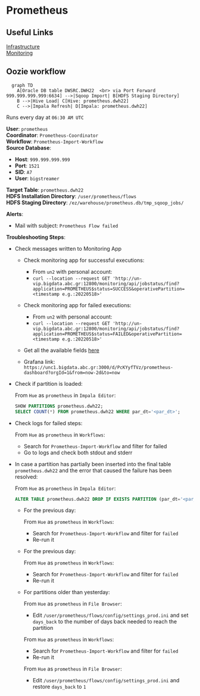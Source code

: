 # Prometheus

## Useful Links

[Infrastructure](https://metis.ghi.com/obss/bigdata/abc/etl/prometheus/prometheus-devops/-/wikis/Infastructure)  
[Monitoring](https://metis.ghi.com/obss/bigdata/abc/etl/prometheus/prometheus-devops/-/wikis/home#monitoring)  


## Oozie workflow

``` mermaid
  graph TD
    A[Oracle DB table DWSRC.DWH22  <br> via Port Forward 999.999.999.999:6634] -->|Sqoop Import| B[HDFS Staging Directory]
    B -->|Hive Load| C[Hive: prometheus.dwh22]
    C -->|Impala Refresh| D[Impala: prometheus.dwh22]
```

Runs every day at `06:30 AM UTC`

**User**: `prometheus`  
**Coordinator**: `Prometheus-Coordinator`  
**Workflow**: `Prometheus-Import-Workflow`  
**Source Database**:  

- **Host**: `999.999.999.999`  
- **Port**: `1521`  
- **SID**: `A7`
- **User**: `bigstreamer`  

**Target Table**: `prometheus.dwh22`  
**HDFS Installation Directory**: `/user/prometheus/flows`  
**HDFS Staging Directory**: `/ez/warehouse/prometheus.db/tmp_sqoop_jobs/`

**Alerts**:

- Mail with subject: `Prometheus Flow failed`

**Troubleshooting Steps**:

- Check messages written to Monitoring App

    - Check monitoring app for successful executions:  
        - From `un2` with personal account:
        - `curl --location --request GET 'http://un-vip.bigdata.abc.gr:12800/monitoring/api/jobstatus/find?application=PROMETHEUS$status=SUCCESS&operativePartition=<timestamp e.g.:20220518>'`
 
    - Check monitoring app for failed executions:  
  
        - From `un2` with personal account:
        - `curl --location --request GET 'http://un-vip.bigdata.abc.gr:12800/monitoring/api/jobstatus/find?application=PROMETHEUS$status=FAILED&operativePartition=<timestamp e.g.:20220518>'`
    - Get all the available fields [here](https://metis.ghi.com/obss/bigdata/common-dev/apps/monitoring/monitoring-devops/-/wikis/API-Functional-Spec#fields)
    - Grafana link: `https://unc1.bigdata.abc.gr:3000/d/PcKYyfTVz/prometheus-dashboard?orgId=1&from=now-2d&to=now`

- Check if partition is loaded:

  From `Hue` as `prometheus` in `Impala Editor`:

  ``` sql
  SHOW PARTITIONS prometheus.dwh22;
  SELECT COUNT(*) FROM prometheus.dwh22 WHERE par_dt='<par_dt>';
  ```

- Check logs for failed steps:  

  From `Hue` as `prometheus` in `Workflows`:

  - Search for `Prometheus-Import-Workflow` and filter for failed
  - Go to logs and check both stdout and stderr

- In case a partition has partially been inserted into the final table `prometheus.dwh22` and the error that caused the failure has been resolved:

  From `Hue` as `prometheus` in `Impala Editor`:

    ``` sql
    ALTER TABLE prometheus.dwh22 DROP IF EXISTS PARTITION (par_dt='<par_dt>');
    ```

  - For the previous day:

    From `Hue` as `prometheus` in `Workflows`:

    - Search for `Prometheus-Import-Workflow` and filter for `failed`
    - Re-run it

  - For the previous day:

    From `Hue` as `prometheus` in `Workflows`:

    - Search for `Prometheus-Import-Workflow` and filter for `failed`
    - Re-run it

  - For partitions older than yesterday:

    From `Hue` as `prometheus` in `File Browser`:

    - Edit `/user/prometheus/flows/config/settings_prod.ini` and set `days_back` to the number of days back needed to reach the partition

    From `Hue` as `prometheus` in `Workflows`:

    - Search for `Prometheus-Import-Workflow` and filter for `failed`
    - Re-run it

    From `Hue` as `prometheus` in `File Browser`:

    - Edit `/user/prometheus/flows/config/settings_prod.ini` and restore `days_back` to `1`
